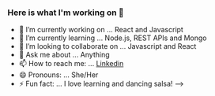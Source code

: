 ### Here is what I'm working on 👋


- 🔭 I’m currently working on ... React and Javascript
- 🌱 I’m currently learning ... Node.js, REST APIs and Mongo
- 👯 I’m looking to collaborate on ... Javascript and React
- 💬 Ask me about ... Anything
- 📫 How to reach me: ... [Linkedin](https://www.linkedin.com/in/cristinalorenzomontes/)
- 😄 Pronouns: ... She/Her
- ⚡ Fun fact: ... I love learning and dancing salsa!
-->
